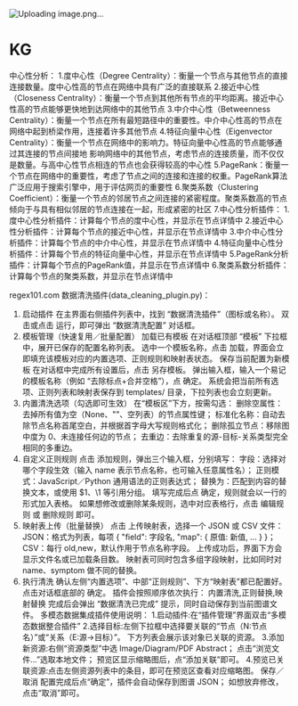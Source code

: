 ![Uploading image.png…]()

# KG
中心性分析：
1.度中心性（Degree Centrality）：衡量一个节点与其他节点的直接连接数量。度中心性高的节点在网络中具有广泛的直接联系
2.接近中心性（Closeness Centrality）：衡量一个节点到其他所有节点的平均距离。接近中心性高的节点能够更快地到达网络中的其他节点
3.中介中心性（Betweenness Centrality）：衡量一个节点在所有最短路径中的重要性。中介中心性高的节点在网络中起到桥梁作用，连接着许多其他节点
4.特征向量中心性（Eigenvector Centrality）：衡量一个节点在网络中的影响力。特征向量中心性高的节点能够通过其连接的节点间接地
影响网络中的其他节点，考虑节点的连接质量，而不仅仅是数量。与高中心性节点相连的节点也会获得较高的中心性
5.PageRank：衡量一个节点在网络中的重要性，考虑了节点之间的连接和连接的权重。PageRank算法广泛应用于搜索引擎中，用于评估网页的重要性
6.聚类系数（Clustering Coefficient）：衡量一个节点的邻居节点之间连接的紧密程度。聚类系数高的节点倾向于与具有相似邻居的节点连接在一起，形成紧密的社区
7.中心性分析插件：
 1.度中心性分析插件：计算每个节点的度中心性，并显示在节点详情中
 2.接近中心性分析插件：计算每个节点的接近中心性，并显示在节点详情中
 3.中介中心性分析插件：计算每个节点的中介中心性，并显示在节点详情中
 4.特征向量中心性分析插件：计算每个节点的特征向量中心性，并显示在节点详情中
 5.PageRank分析插件：计算每个节点的PageRank值，并显示在节点详情中
 6.聚类系数分析插件：计算每个节点的聚类系数，并显示在节点详情中

regex101.com
数据清洗插件(data_cleaning_plugin.py)：
1. 启动插件
在主界面右侧插件列表中，找到 “数据清洗插件”（图标或名称）。
双击或点击 运行，即可弹出 “数据清洗配置” 对话框。
2. 模板管理（快速复用／批量配置）
加载已有模板
在对话框顶部 “模板” 下拉框中，展开已保存的配置名称列表。
选中一个模板名称，点击 加载，界面会立即填充该模板对应的内置选项、正则规则和映射表状态。
保存当前配置为新模板
在对话框中完成所有设置后，点击 另存模板。
弹出输入框，输入一个易记的模板名称（例如 “去除标点+合并空格”），点 确定。
系统会把当前所有选项、正则列表和映射表保存到 templates/ 目录，下拉列表也会立刻更新。
3. 内置清洗选项（勾选即可生效）
在“模板区”下方，按需勾选：
删除空属性：去掉所有值为空（None、""、空列表）的节点属性键；
标准化名称：自动去除节点名称首尾空白，并根据首字母大写规则格式化；
删除孤立节点：移除图中度为 0、未连接任何边的节点；
去重边：去除重复的源-目标-关系类型完全相同的多重边。
4. 自定义正则规则
点击 添加规则，弹出三个输入框，分别填写：
字段：选择对哪个字段生效（输入 name 表示节点名称，也可输入任意属性名）；
正则模式：JavaScript／Python 通用语法的正则表达式；
替换为：匹配到内容的替换文本，或使用 $1、\1 等引用分组。
填写完成后点 确定，规则就会以一行的形式加入表格。
如果想修改或删除某条规则，选中对应表格行，点击 编辑规则 或 删除规则 即可。
5. 映射表上传（批量替换）
点击 上传映射表，选择一个 JSON 或 CSV 文件：
JSON：格式为列表，每项 { "field": 字段名, "map": { 原值: 新值, … } }；
CSV：每行 old,new，默认作用于节点名称字段。
上传成功后，界面下方会显示文件名或已加载条目数。
映射表可同时包含多组字段映射，比如同时对 name、symptom 做不同的替换。
6. 执行清洗
确认左侧“内置选项”、中部“正则规则”、下方“映射表”都已配置好。
点击对话框底部的 确定。
插件会按照顺序依次执行：
内置清洗,正则替换,映射替换
完成后会弹出 “数据清洗已完成” 提示，同时自动保存到当前图谱文件。
多模态数据集成插件使用说明：
1.启动插件:在“插件管理”界面双击“多模态数据整合插件”
2.选择目标:左侧下拉框中选择要关联的“节点（N:节点名）”或“关系（E:源→目标）”。
下方列表会展示该对象已关联的资源。
3.添加新资源:右侧“资源类型”中选 Image/Diagram/PDF Abstract；
点击“浏览文件…”选取本地文件；
预览区显示缩略图后，点“添加关联”即可。
4.预览已关联资源:点击左侧资源列表中的条目，即可在预览区查看对应缩略图。
保存／取消
配置完成后点“确定”，插件会自动保存到图谱 JSON；
如想放弃修改，点击“取消”即可。
